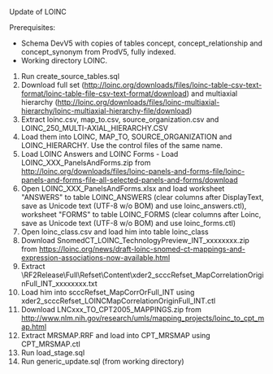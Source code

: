 Update of LOINC

Prerequisites:
- Schema DevV5 with copies of tables concept, concept_relationship and concept_synonym from ProdV5, fully indexed. 
- Working directory LOINC.

1. Run create_source_tables.sql
2. Download full set (http://loinc.org/downloads/files/loinc-table-csv-text-format/loinc-table-file-csv-text-format/download)
and multiaxial hierarchy (http://loinc.org/downloads/files/loinc-multiaxial-hierarchy/loinc-multiaxial-hierarchy-file/download)
3. Extract loinc.csv, map_to.csv, source_organization.csv and LOINC_250_MULTI-AXIAL_HIERARCHY.CSV
4. Load them into LOINC, MAP_TO, SOURCE_ORGANIZATION and LOINC_HIERARCHY. Use the control files of the same name.
5. Load LOINC Answers and LOINC Forms - Load LOINC_XXX_PanelsAndForms.zip from http://loinc.org/downloads/files/loinc-panels-and-forms-file/loinc-panels-and-forms-file-all-selected-panels-and-forms/download
6. Open LOINC_XXX_PanelsAndForms.xlsx and load worksheet "ANSWERS" to table LOINC_ANSWERS (clear columns after DisplayText, save as Unicode text (UTF-8 w/o BOM) and use loinc_answers.ctl),
worksheet "FORMS" to table LOINC_FORMS (clear columns after Loinc, save as Unicode text (UTF-8 w/o BOM) and use loinc_forms.ctl)
7. Open loinc_class.csv and load him into table loinc_class
8. Download SnomedCT_LOINC_TechnologyPreview_INT_xxxxxxxx.zip from https://loinc.org/news/draft-loinc-snomed-ct-mappings-and-expression-associations-now-available.html
9. Extract \RF2Release\Full\Refset\Content\xder2_scccRefset_MapCorrelationOriginFull_INT_xxxxxxxx.txt
10. Load him into scccRefset_MapCorrOrFull_INT using xder2_scccRefset_LOINCMapCorrelationOriginFull_INT.ctl
11. Download LNCxxx_TO_CPT2005_MAPPINGS.zip from http://www.nlm.nih.gov/research/umls/mapping_projects/loinc_to_cpt_map.html
12. Extract MRSMAP.RRF and load into CPT_MRSMAP using CPT_MRSMAP.ctl
13. Run load_stage.sql
14. Run generic_update.sql (from working directory)

 